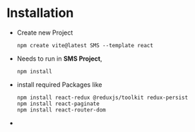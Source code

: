 # Installation

- Create new Project

  ```
  npm create vite@latest SMS --template react
  ```

- Needs to run in **SMS Project**,

  ```
  npm install
  ```

- install required Packages like

  ```
  npm install react-redux @reduxjs/toolkit redux-persist
  npm install react-paginate
  npm install react-router-dom
  ```

-
